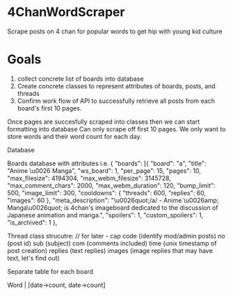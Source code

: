 # 4ChanWordScraper
Scrape posts on 4 chan for popular words to get hip with young kid culture


# Goals
1. collect concrete list of boards into database
2. Create concrete classes to represent attributes of boards, posts, and threads
3. Confirm work flow of API to successfully retrieve all posts from each board's first 10 pages.

Once pages are succesfully scraped into classes then we can start formatting into database
Can only scrape off first 10 pages. 
We only want to store words and their word count for each day.


Database

Boards database with attributes
i.e. {
	"boards": [{
		"board": "a",
		"title": "Anime \u0026 Manga",
		"ws_board": 1,
		"per_page": 15,
		"pages": 10,
		"max_filesize": 4194304,
		"max_webm_filesize": 3145728,
		"max_comment_chars": 2000,
		"max_webm_duration": 120,
		"bump_limit": 500,
		"image_limit": 300,
		"cooldowns": {
			"threads": 600,
			"replies": 60,
			"images": 60
		},
		"meta_description": "\u0026quot;\/a\/ - Anime \u0026amp; Manga\u0026quot; is 4chan's imageboard dedicated to the discussion of Japanese animation and manga.",
		"spoilers": 1,
		"custom_spoilers": 1,
		"is_archived": 1
	},

Thread class strucutre:
// for later  - cap code (identify mod/admin posts)
no (post id)
sub (subject)
com (comments included)
time (unix timestamp of post creation)
replies (text replies)
images (image replies that may have text, let's find out)



Separate table for each board

Word | [date->count, date->count]
